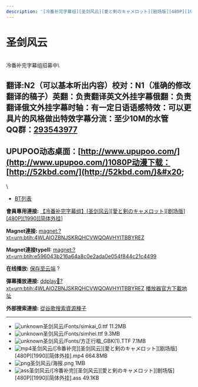 ```yaml
---
description: '[冷番补完字幕组][圣剑风云][愛と剣のキャメロット][剧场版][480P][1990][简体外挂]'
---
```


# 圣剑风云



<figure><img src="https://s2.ax1x.com/2019/04/02/AyrSGF.md.png" alt=""><figcaption></figcaption></figure>



冷番补完字幕组招募中\



## &#x20;

翻译:N2（可以基本听出内容）**校对：N1（准确的修改翻译的稿子）英翻：负责翻译英文外挂字幕俄翻：负责翻译俄文外挂字幕时轴：有一定日语语感特效：可以更具片的风格做出特效字幕分流：至少10M的水管**\
**QQ群：**[**293543977**](http://jq.qq.com/?_wv=1027\&k=46bJVff)&#x20;
--------------------------------------------------------------------

## &#x20;

&#x20;

## UPUPOO动态桌面：[http://www.upupoo.com/](http://www.upupoo.com/)1080P动漫下载： [http://52kbd.com/](http://52kbd.com/)&#x20;

&#x20;

\


* [BT列表](https://share.dmhy.org/topics/view/514083_480P_1990.html#tabs-1)

**會員專用連接:** [ 【冷番补完字幕组】\[圣剑风云\]\[愛と剣のキャメロット\]\[剧场版\]\[480P\]\[1990\]\[简体外挂\]](https://dl.dmhy.org/2019/04/02/e596043b216a64a8c0e2ada0e054f844c21c4499.torrent)

**Magnet連接:** [magnet:?xt=urn:btih:4WLAIOZBNJSKRQHCVWQOAVHYITBBYREZ](https://magnet/?xt=urn:btih:4WLAIOZBNJSKRQHCVWQOAVHYITBBYREZ\&dn=\&tr=http%3A%2F%2F104.238.198.186%3A8000%2Fannounce\&tr=udp%3A%2F%2F104.238.198.186%3A8000%2Fannounce\&tr=http%3A%2F%2Ftracker.openbittorrent.com%3A80%2Fannounce\&tr=udp%3A%2F%2Ftracker3.itzmx.com%3A6961%2Fannounce\&tr=http%3A%2F%2Ftracker4.itzmx.com%3A2710%2Fannounce\&tr=http%3A%2F%2Ftracker.publicbt.com%3A80%2Fannounce\&tr=http%3A%2F%2Ftracker.prq.to%2Fannounce\&tr=http%3A%2F%2Fopen.acgtracker.com%3A1096%2Fannounce\&tr=https%3A%2F%2Ft-115.rhcloud.com%2Fonly_for_ylbud\&tr=http%3A%2F%2Fbtfile.sdo.com%3A6961%2Fannounce\&tr=http%3A%2F%2Fexodus.desync.com%3A6969%2Fannounce\&tr=http%3A%2F%2F121.14.98.151%3A9090%2Fannounce\&tr=http%3A%2F%2F173.254.204.71%3A1096%2Fannounce\&tr=http%3A%2F%2F188.190.120.74%3A80%2Fannounce\&tr=http%3A%2F%2F94.228.192.98%2Fannounce\&tr=http%3A%2F%2F95.68.246.30%3A80%2Fannounce\&tr=http%3A%2F%2Fanisaishuu.de%3A2710%2Fannounce)

**Magnet連接typeII:** [magnet:?xt=urn:btih:e596043b216a64a8c0e2ada0e054f844c21c4499](https://magnet/?xt=urn:btih:e596043b216a64a8c0e2ada0e054f844c21c4499)

**在线播放:** [保存至云端](https://mypikpak.com/drive/url-checker?url=magnet:?xt=urn:btih:e596043b216a64a8c0e2ada0e054f844c21c4499) ?

**彈幕播放連接:** [ddplay:magnet:?xt=urn:btih:4WLAIOZBNJSKRQHCVWQOAVHYITBBYREZ](ddplay:magnet:?xt=urn:btih:4WLAIOZBNJSKRQHCVWQOAVHYITBBYREZ\&dn=\&tr=http%3A%2F%2F104.238.198.186%3A8000%2Fannounce\&tr=udp%3A%2F%2F104.238.198.186%3A8000%2Fannounce\&tr=http%3A%2F%2Ftracker.openbittorrent.com%3A80%2Fannounce\&tr=udp%3A%2F%2Ftracker3.itzmx.com%3A6961%2Fannounce\&tr=http%3A%2F%2Ftracker4.itzmx.com%3A2710%2Fannounce\&tr=http%3A%2F%2Ftracker.publicbt.com%3A80%2Fannounce\&tr=http%3A%2F%2Ftracker.prq.to%2Fannounce\&tr=http%3A%2F%2Fopen.acgtracker.com%3A1096%2Fannounce\&tr=https%3A%2F%2Ft-115.rhcloud.com%2Fonly_for_ylbud\&tr=http%3A%2F%2Fbtfile.sdo.com%3A6961%2Fannounce\&tr=http%3A%2F%2Fexodus.desync.com%3A6969%2Fannounce\&tr=http%3A%2F%2F121.14.98.151%3A9090%2Fannounce\&tr=http%3A%2F%2F173.254.204.71%3A1096%2Fannounce\&tr=http%3A%2F%2F188.190.120.74%3A80%2Fannounce\&tr=http%3A%2F%2F94.228.192.98%2Fannounce\&tr=http%3A%2F%2F95.68.246.30%3A80%2Fannounce\&tr=http%3A%2F%2Fanisaishuu.de%3A2710%2Fannounce) [播放器官方下載地址](http://www.dandanplay.com/?from=dmhy)

**外部搜索連接:** [從谷歌搜索資源種子](https://www.google.com/search?oe=utf-8\&q=e596043b216a64a8c0e2ada0e054f844c21c4499)

***

* ![unknown](https://share.dmhy.org/images/icon/unknown.gif)圣剑风云/Fonts/simkai\_0.ttf 11.2MB
* ![unknown](https://share.dmhy.org/images/icon/unknown.gif)圣剑风云/Fonts/simhei.ttf 9.3MB
* ![unknown](https://share.dmhy.org/images/icon/unknown.gif)圣剑风云/Fonts/方正行楷\_GBK(1).TTF 7.1MB
* ![mp4](https://share.dmhy.org/images/icon/mp4.gif)圣剑风云/\[冷番补完]\[圣剑风云]\[愛と剣のキャメロット]\[剧场版]\[480P]\[1990]\[简体外挂].mp4 664.8MB
* ![png](https://share.dmhy.org/images/icon/png.gif)圣剑风云/海报.png 1MB
* ![ass](https://share.dmhy.org/images/icon/ass.gif)圣剑风云/\[冷番补完]\[圣剑风云]\[愛と剣のキャメロット]\[剧场版]\[480P]\[1990]\[简体外挂].ass 49.1KB
